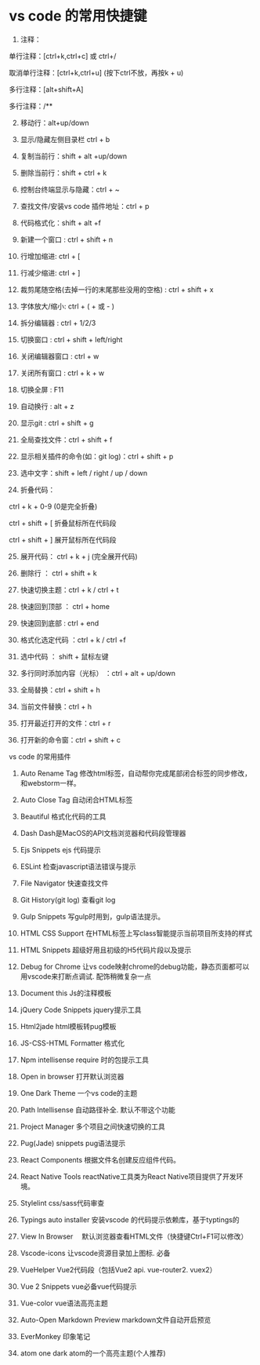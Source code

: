 # vs code 的常用快捷键
1. 注释：

单行注释：[ctrl+k,ctrl+c] 或 ctrl+/

取消单行注释：[ctrl+k,ctrl+u] (按下ctrl不放，再按k + u)

多行注释：[alt+shift+A]

多行注释：/**

2. 移动行：alt+up/down

3. 显示/隐藏左侧目录栏  ctrl + b

4. 复制当前行：shift + alt +up/down

5. 删除当前行：shift + ctrl + k

6. 控制台终端显示与隐藏：ctrl + ~

7. 查找文件/安装vs code 插件地址：ctrl + p

8. 代码格式化：shift + alt +f

9. 新建一个窗口 : ctrl + shift + n

10. 行增加缩进:  ctrl + [

11. 行减少缩进:  ctrl + ]

12. 裁剪尾随空格(去掉一行的末尾那些没用的空格) : ctrl + shift + x

13. 字体放大/缩小:  ctrl + ( + 或 - )

14. 拆分编辑器 :  ctrl + 1/2/3

15. 切换窗口 :  ctrl + shift + left/right

16. 关闭编辑器窗口 :  ctrl + w

17. 关闭所有窗口 :  ctrl + k + w

18. 切换全屏 :   F11

19. 自动换行 :  alt + z

20. 显示git  :   ctrl + shift + g

21. 全局查找文件：ctrl + shift + f

22. 显示相关插件的命令(如：git log)：ctrl + shift + p

23. 选中文字：shift + left / right / up / down

24. 折叠代码：

ctrl + k + 0-9 (0是完全折叠)

ctrl + shift + [ 折叠鼠标所在代码段

ctrl + shift + ] 展开鼠标所在代码段

25. 展开代码： ctrl + k + j (完全展开代码)

26. 删除行 ： ctrl + shift + k

27. 快速切换主题：ctrl + k / ctrl + t

28. 快速回到顶部 ： ctrl + home

29. 快速回到底部 : ctrl + end

30. 格式化选定代码 ：ctrl + k / ctrl +f

31. 选中代码 ： shift + 鼠标左键

32. 多行同时添加内容（光标） ：ctrl + alt + up/down

33. 全局替换：ctrl + shift + h

34. 当前文件替换：ctrl + h

35. 打开最近打开的文件：ctrl + r

36. 打开新的命令窗：ctrl + shift + c

vs code 的常用插件
1. Auto Rename Tag   修改html标签，自动帮你完成尾部闭合标签的同步修改，和webstorm一样。

2. Auto Close Tag   自动闭合HTML标签

4. Beautiful   格式化代码的工具

5. Dash   Dash是MacOS的API文档浏览器和代码段管理器

6. Ejs Snippets  ejs 代码提示

7. ESLint   检查javascript语法错误与提示

8. File Navigator  快速查找文件

9. Git History(git log)   查看git log

10. Gulp Snippets   写gulp时用到，gulp语法提示。

11. HTML CSS Support   在HTML标签上写class智能提示当前项目所支持的样式

12. HTML Snippets   超级好用且初级的H5代码片段以及提示

13. Debug for Chrome   让vs code映射chrome的debug功能，静态页面都可以用vscode来打断点调试. 配饰稍微复杂一点

14. Document this         Js的注释模板

15. jQuery Code Snippets   jquery提示工具

16. Html2jade   html模板转pug模板

17. JS-CSS-HTML Formatter  格式化

18. Npm intellisense   require 时的包提示工具

19. Open in browser  打开默认浏览器

20. One Dark Theme  一个vs code的主题

21. Path Intellisense   自动路径补全. 默认不带这个功能

22. Project Manager   多个项目之间快速切换的工具

23. Pug(Jade) snippets   pug语法提示

24. React Components   根据文件名创建反应组件代码。

25. React Native Tools    reactNative工具类为React Native项目提供了开发环境。

26. Stylelint   css/sass代码审查

27. Typings auto installer   安装vscode 的代码提示依赖库，基于typtings的

28. View In Browser  　默认浏览器查看HTML文件（快捷键Ctrl+F1可以修改）

29. Vscode-icons  让vscode资源目录加上图标. 必备

30. VueHelper   Vue2代码段（包括Vue2 api. vue-router2. vuex2）

31. Vue 2 Snippets   vue必备vue代码提示

32. Vue-color   vue语法高亮主题

33. Auto-Open Markdown Preview markdown文件自动开启预览

34. EverMonkey 印象笔记

35. atom one dark atom的一个高亮主题(个人推荐)

 